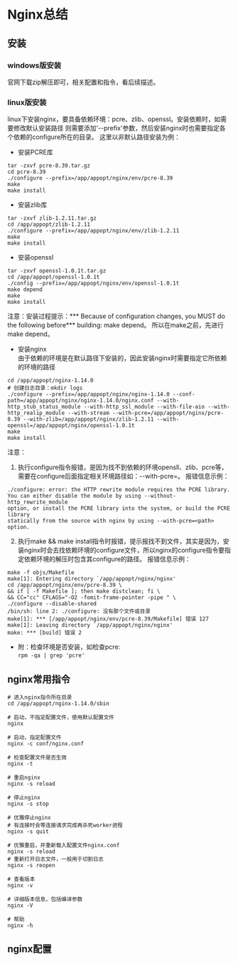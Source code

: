 # Nginx总结
## 安装
### windows版安装
官网下载zip解压即可，相关配置和指令，看后续描述。
### linux版安装
linux下安装nginx，要具备依赖环境：pcre、zlib、openssl。安装依赖时，如需要修改默认安装路径
则需要添加'--prefix'参数，然后安装nginx时也需要指定各个依赖的configure所在的目录。
这里以非默认路径安装为例：
- 安装PCRE库  
```shell script
tar -zxvf pcre-8.39.tar.gz
cd pcre-8.39
./configure --prefix=/app/appopt/nginx/env/pcre-8.39 
make
make install
```

- 安装zlib库  
```shell script
tar -zxvf zlib-1.2.11.tar.gz
cd /app/appopt/zlib-1.2.11
./configure --prefix=/app/appopt/nginx/env/zlib-1.2.11
make
make install
```

- 安装openssl  
```shell script
tar -zxvf openssl-1.0.1t.tar.gz
cd /app/appopt/openssl-1.0.1t
./config --prefix=/app/appopt/nginx/env/openssl-1.0.1t
make depend
make
make install
```
注意：安装过程提示：*** Because of configuration changes, you MUST do the following before*** building: make depend。
所以在make之前，先进行make depend。

- 安装nginx  
由于依赖的环境是在默认路径下安装的，因此安装nginx时需要指定它所依赖的环境的路径
```shell script
cd /app/appopt/nginx-1.14.0
# 创建日志目录：mkdir logs
./configure --prefix=/app/appopt/nginx/nginx-1.14.0 --conf-path=/app/appopt/nginx/nginx-1.14.0/nginx.conf --with-http_stub_status_module --with-http_ssl_module --with-file-aio --with-http_realip_module --with-stream --with-pcre=/app/appopt/nginx/pcre-8.39 --with-zlib=/app/appopt/nginx/zlib-1.2.11 --with-openssl=/app/appopt/nginx/openssl-1.0.1t
make 
make install
```
注意：  
1. 执行configure指令报错，是因为找不到依赖的环境opensll、zlib、pcre等，需要在configure后面指定相关环境路径如：--with-pcre=<path>。
报错信息示例：
```shell script
./configure: error: the HTTP rewrite module requires the PCRE library.
You can either disable the module by using --without-http_rewrite_module
option, or install the PCRE library into the system, or build the PCRE library
statically from the source with nginx by using --with-pcre=<path> option.
```
2. 执行make && make install指令时报错，提示报找不到文件，其实是因为，安装nginx时会去找依赖环境的configure文件，所以nginx的configure指令要指定依赖环境的解压时包含其configure的路径。
报错信息示例：
```shell script
make -f objs/Makefile
make[1]: Entering directory `/app/appopt/nginx/nginx'
cd /app/appopt/nginx/env/pcre-8.39 \
&& if [ -f Makefile ]; then make distclean; fi \
&& CC="cc" CFLAGS="-O2 -fomit-frame-pointer -pipe " \
./configure --disable-shared 
/bin/sh: line 2: ./configure: 没有那个文件或目录
make[1]: *** [/app/appopt/nginx/env/pcre-8.39/Makefile] 错误 127
make[1]: Leaving directory `/app/appopt/nginx/nginx'
make: *** [build] 错误 2
```
- 附：检查环境是否安装，如检查pcre:  
 `rpm -qa | grep 'pcre'`
## nginx常用指令
```shell script
# 进入nginx指令所在目录
cd /app/appopt/nginx-1.14.0/sbin

# 启动，不指定配置文件，使用默认配置文件
nginx

# 启动，指定配置文件
nginx -c conf/nginx.conf

# 检查配置文件是否生效
nginx -t

# 重启nginx
nginx -s reload

# 停止nginx
nginx -s stop

# 优雅停止nginx
# 有连接时会等连接请求完成再杀死worker进程  
nginx -s quit

# 优雅重启，并重新载入配置文件nginx.conf
nginx -s reload
# 重新打开日志文件，一般用于切割日志
nginx -s reopen

# 查看版本 
nginx -v

# 详细版本信息，包括编译参数
nginx -V

# 帮助 
nginx -h

```
## nginx配置
